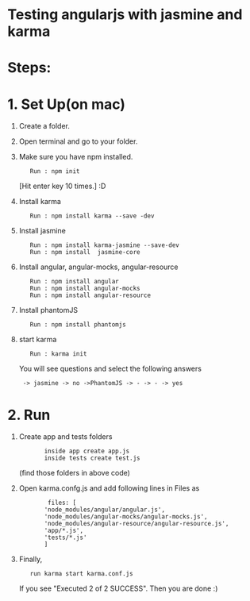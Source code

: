# Testing angularjs with jasmine and karma

# Steps:

# 1. Set Up(on mac)

1. Create a folder.
2. Open terminal and go to your folder.
3. Make sure you have npm installed.

          Run : npm init
          
     [Hit enter key 10 times.] :D
4. Install karma
    
          Run : npm install karma --save -dev

5. Install jasmine

          Run : npm install karma-jasmine --save-dev
          Run : npm install  jasmine-core
      
6. Install angular, angular-mocks, angular-resource

          Run : npm install angular
          Run : npm install angular-mocks
          Run : npm install angular-resource

7. Install phantomJS

          Run : npm install phantomjs
      
8. start karma 

          Run : karma init
     You will see questions and select the following answers
     
        -> jasmine -> no ->PhantomJS -> - -> - -> yes
        
# 2. Run 

1. Create app and tests folders
    
              inside app create app.js
              inside tests create test.js
   
   (find those folders in above code)
  
2. Open karma.confg.js and add following lines in  Files as

               files: [
              'node_modules/angular/angular.js',
              'node_modules/angular-mocks/angular-mocks.js',
              'node_modules/angular-resource/angular-resource.js',
              'app/*.js',
              'tests/*.js'
              ]

    
3. Finally,  
    
          run karma start karma.conf.js
    
    If you see "Executed 2 of 2 SUCCESS". Then you are done :)
    
